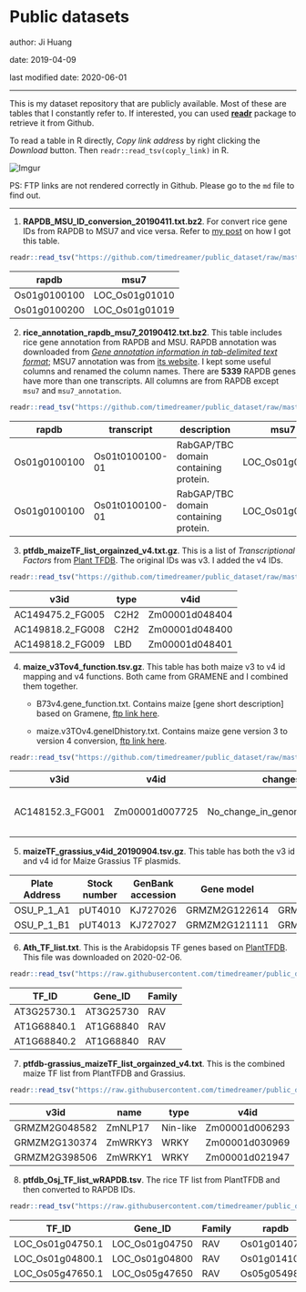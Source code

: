 # Public datasets

author: Ji Huang

date: 2019-04-09

last modified date: 2020-06-01

---

This is my dataset repository that are publicly available. Most of these are tables that I constantly refer to. If interested, you can used **[readr](https://readr.tidyverse.org/index.html)** package to retrieve it from Github.

To read a table in R directly, *Copy link address* by right clicking the *Download* button. Then `readr::read_tsv(coply_link)` in R.

![Imgur](https://i.imgur.com/PWbrdo9.png)

PS: FTP links are not rendered correctly in Github. Please go to the `md` file to find out.

---

1. **RAPDB_MSU_ID_conversion_20190411.txt.bz2**. For convert rice gene IDs from RAPDB to MSU7 and vice versa. Refer to [my post](https://jhuang.netlify.com/post/rice-rapdb-to-msu7-id-conversion/) on how I got this table.

```r
readr::read_tsv("https://github.com/timedreamer/public_dataset/raw/master/RAPDB_MSU_ID_conversion_20190411.txt.gz")
```

| rapdb        	| msu7           	|
|--------------	|----------------	|
| Os01g0100100 	| LOC_Os01g01010 	|
| Os01g0100200 	| LOC_Os01g01019 	|


2. **rice_annotation_rapdb_msu7_20190412.txt.bz2**. This table includes rice gene annotation from RAPDB and MSU. RAPDB annotation was downloaded from [*Gene annotation information in tab-delimited text format*](https://rapdb.dna.affrc.go.jp/download/irgsp1.html); MSU7 annotation was from [its website](http://rice.plantbiology.msu.edu/pub/data/Eukaryotic_Projects/o_sativa/annotation_dbs/pseudomolecules/version_7.0/all.dir/). I kept some useful columns and renamed the column names. There are **5339** RAPDB genes have more than one transcripts. All columns are from RAPDB except `msu7` and `msu7_annotation`.

```r
readr::read_tsv("https://github.com/timedreamer/public_dataset/raw/master/rice_annotation_rapdb_msu7_20190412.txt.gz")
```

| rapdb        	| transcript      	| description                           	| msu7           	| msu7_annotation                          	| oryzabase_synonym 	| oryzabase_name 	| transcript_evidence                   	| orf_evidence     	| flcDNA_cloneID 	|
|--------------	|-----------------	|---------------------------------------	|----------------	|------------------------------------------	|-------------------	|----------------	|---------------------------------------	|------------------	|----------------	|
| Os01g0100100 	| Os01t0100100-01 	| RabGAP/TBC domain containing protein. 	| LOC_Os01g01010 	| TBC domain containing protein, expressed 	| NA                	| NA             	| AK242339 (DDBJ, antisense transcript) 	| Q655M0 (UniProt) 	| J075199P03     	|
| Os01g0100100 	| Os01t0100100-01 	| RabGAP/TBC domain containing protein. 	| LOC_Os01g01010 	| TBC domain containing protein, expressed 	| NA                	| NA             	| AK242339 (DDBJ, antisense transcript) 	| Q655M0 (UniProt) 	| J075199P03     	|


3. **ptfdb_maizeTF_list_orgainzed_v4.txt.gz**. This is a list of *Transcriptional Factors* from [Plant TFDB](http://planttfdb.cbi.pku.edu.cn/download.php#oid_tfid). The original IDs was v3. I added the v4 IDs.

```r
readr::read_tsv("https://github.com/timedreamer/public_dataset/raw/master/ptfdb_maizeTF_list_orgainzed_v4.txt.gz")
```

| v3id             	| type 	| v4id           	|
|------------------	|------	|----------------	|
| AC149475.2_FG005 	| C2H2 	| Zm00001d048404 	|
| AC149818.2_FG008 	| C2H2 	| Zm00001d048400 	|
| AC149818.2_FG009 	| LBD  	| Zm00001d048401 	|

4. **maize_v3Tov4_function.tsv.gz**. This table has both maize v3 to v4 id mapping and v4 functions. Both came from GRAMENE and I combined them together.

	+ B73v4.gene_function.txt. Contains maize [gene short description] based on Gramene, [ftp link here](ftp://ftp.gramene.org/pub/gramene/archives/PAST_RELEASES/release-58/gff3/zea_mays/gene_function/B73v4.gene_function.txt).

	+ maize.v3TOv4.geneIDhistory.txt. Contains maize gene version 3 to version 4 conversion, [ftp link here](ftp://ftp.gramene.org/pub/gramene/archives/PAST_RELEASES/release-58/gff3/zea_mays/gene_id_mapping_v3_to_v4/maize.v3TOv4.geneIDhistory.txt).

```r
readr::read_tsv("https://github.com/timedreamer/public_dataset/raw/master/maize_v3Tov4_function.tsv.gz")
```

| v3id             	| v4id           	| changes                       	| method                   	| type   	| annotation                    	| source           	|
|------------------	|----------------	|-------------------------------	|--------------------------	|--------	|-------------------------------	|------------------	|
| AC148152.3_FG001 	| Zm00001d007725 	| No_change_in_genomic_sequence 	| Gene_Tree/Direct_mapping 	| 1-to-1 	| Ankyrin repeat family protein 	| [source:homolog] 	|

5. **maizeTF_grassius_v4id_20190904.tsv.gz**. This table has both the v3 id and v4 id for Maize Grassius TF plasmids.

**Plate Address**|**Stock number**|**GenBank accession**|**Gene model**|**Transcript**|**Template**|**type**|**v4id**
:-----:|:-----:|:-----:|:-----:|:-----:|:-----:|:-----:|:-----:
OSU\_P\_1\_A1|pUT4010|KJ727026|GRMZM2G122614|GRMZM2G122614\_T01|Synthetic|ARF|Zm00001d003011
OSU\_P\_1\_B1|pUT4013|KJ727027|GRMZM2G121111|GRMZM2G121111\_T01|Synthetic|MYB\_related|Zm00001d024809


6. **Ath_TF_list.txt**. This is the Arabidopsis TF genes based on [PlantTFDB](http://planttfdb.cbi.pku.edu.cn/download.php). This file was downloaded on 2020-02-06.

```r
readr::read_tsv("https://raw.githubusercontent.com/timedreamer/public_dataset/master/Ath_TF_list.txt")
```

| TF_ID       | Gene_ID   | Family |
|-------------|-----------|--------|
| AT3G25730.1 | AT3G25730 | RAV    |
| AT1G68840.1 | AT1G68840 | RAV    |
| AT1G68840.2 | AT1G68840 | RAV    |


7. **ptfdb-grassius_maizeTF_list_orgainzed_v4.txt**. This is the combined maize TF list from PlantTFDB and Grassius.

```r
readr::read_tsv("https://raw.githubusercontent.com/timedreamer/public_dataset/master/ptfdb-grassius_maizeTF_list_orgainzed_v4.txt")
```

| v3id          | name    | type     | v4id           |
|---------------|---------|----------|----------------|
| GRMZM2G048582 | ZmNLP17 | Nin-like | Zm00001d006293 |
| GRMZM2G130374 | ZmWRKY3 | WRKY     | Zm00001d030969 |
| GRMZM2G398506 | ZmWRKY1 | WRKY     | Zm00001d021947 |

8. **ptfdb_Osj_TF_list_wRAPDB.tsv**. The rice TF list from PlantTFDB and then converted to RAPDB IDs.

```r
readr::read_tsv("https://raw.githubusercontent.com/timedreamer/public_dataset/master/ptfdb_Osj_TF_list_wRAPDB.tsv")
```

| TF_ID            | Gene_ID        | Family | rapdb        |
|------------------|----------------|--------|--------------|
| LOC_Os01g04750.1 | LOC_Os01g04750 | RAV    | Os01g0140700 |
| LOC_Os01g04800.1 | LOC_Os01g04800 | RAV    | Os01g0141000 |
| LOC_Os05g47650.1 | LOC_Os05g47650 | RAV    | Os05g0549800 |
